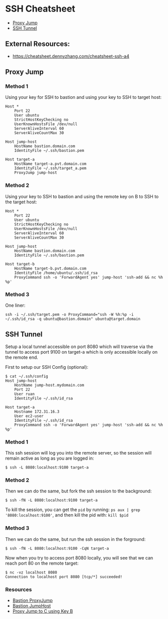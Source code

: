 # SSH Cheatsheet

- [Proxy Jump](#proxy-jump)
- [SSH Tunnel](#ssh-tunnel)

## External Resources:
- https://cheatsheet.dennyzhang.com/cheatsheet-ssh-a4

## Proxy Jump

### Method 1

Using your key for SSH to bastion and using your key to SSH to target host:

```
Host *
    Port 22
    User ubuntu
    StrictHostKeyChecking no
    UserKnownHostsFile /dev/null
    ServerAliveInterval 60
    ServerAliveCountMax 30

Host jump-host
    HostName bastion.domain.com
    IdentityFile ~/.ssh/bastion.pem

Host target-a
    HostName target-a.pvt.domain.com
    IdentityFile ~/.ssh/target_a.pem
    ProxyJump jump-host
```

### Method 2

Using your key to SSH to bastion and using the remote key on B to SSH to the target host:

```
Host *
    Port 22
    User ubuntu
    StrictHostKeyChecking no
    UserKnownHostsFile /dev/null
    ServerAliveInterval 60
    ServerAliveCountMax 30

Host jump-host
    HostName bastion.domain.com
    IdentityFile ~/.ssh/bastion.pem
    
Host target-b
    HostName target-b.pvt.domain.com
    IdentityFile /home/ubuntu/.ssh/id_rsa
    ProxyCommand ssh -o 'ForwardAgent yes' jump-host 'ssh-add && nc %h %p'
```

### Method 3

One liner:

```
ssh -i ~/.ssh/target.pem -o ProxyCommand="ssh -W %h:%p -i ~/.ssh/id_rsa -q ubuntu@bastion.domain" ubuntu@target.domain
```

## SSH Tunnel

Setup a local tunnel accessible on port 8080 which will traverse via the tunnel to access port 9100 on target-a which is only accessible locally on the remote end.

First to setup our SSH Config (optional):

```
$ cat ~/.ssh/config
Host jump-host
    HostName jump-host.mydomain.com
    Port 22
    User ruan
    IdentityFile ~/.ssh/id_rsa
    
Host target-a
    Hostname 172.31.16.3
    User ec2-user
    IdentityFile ~/.ssh/id_rsa
    ProxyCommand ssh -o 'ForwardAgent yes' jump-host 'ssh-add && nc %h %p'
```

### Method 1

This ssh session will log you into the remote server, so the session will remain active as long as you are logged in:

```
$ ssh -L 8080:localhost:9100 target-a
```

### Method 2

Then we can do the same, but fork the ssh session to the background:

```
$ ssh -fN -L 8080:localhost:9100 target-a
```

To kill the session, you can get the `pid` by running: `ps aux | grep '8080:localhost:9100'`, and then kill the pid with: `kill $pid`

### Method 3

Then we can do the same, but run the ssh session in the forground:

```
$ ssh -fN -L 8080:localhost:9100 -CqN target-a
```

Now when you try to access port 8080 locally, you will see that we can reach port 80 on the remote target:

```
$ nc -vz localhost 8080
Connection to localhost port 8080 [tcp/*] succeeded!
```

### Resources

- [Bastion ProxyJump](https://www.redhat.com/sysadmin/ssh-proxy-bastion-proxyjump)
- [Bastion JumpHost](https://www.techrepublic.com/article/how-to-use-ssh-to-proxy-through-a-linux-jump-host/)
- [Proxy Jump to C using Key B](https://serverfault.com/a/701884)
